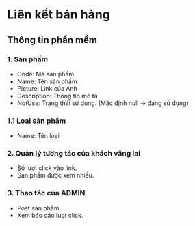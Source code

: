 ﻿# Liên kết bán hàng
## Thông tin phần mềm
### 1. Sản phầm
- Code: Mã sản phẩm
- Name: Tên sản phẩm
- Picture: Link của Ảnh
- Description: Thông tin mô tả
- NotUse: Trạng thái sử dụng. (Mặc định null -> đang sử dụng)
### 1.1 Loại sản phẩm
- Name: Tên loại
### 2. Quản lý tương tác của khách vãng lai
- Số lượt click vào link.
- Sản phẩm được xem nhiều.
### 3. Thao tác của ADMIN
- Post sản phẩm.
- Xem báo cáo lượt click.